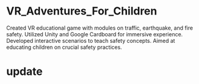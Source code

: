 # VR_Adventures_For_Children
Created VR educational game with modules on traffic, earthquake, and fire safety. Utilized Unity and Google Cardboard for immersive experience. Developed interactive scenarios to teach safety concepts. Aimed at educating children on crucial safety practices.
# update

